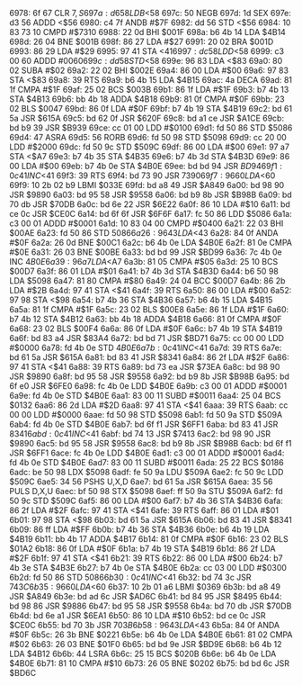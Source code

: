 6978: 6f 67        CLR    $7,S
697a: d6 58        LDB    <$58
697c: 50           NEGB
697d: 1d           SEX
697e: d3 56        ADDD   <$56
6980: c4 7f        ANDB   #$7F
6982: dd 56        STD    <$56
6984: 10 83 73 10  CMPD   #$7310
6988: 22 0d        BHI    $001F
698a: b6 4b 14     LDA    $4B14
698d: 26 04        BNE    $001B
698f: 86 27        LDA    #$27
6991: 20 02        BRA    $001D
6993: 86 29        LDA    #$29
6995: 97 41        STA    <$41
6997: dc 58        LDD    <$58
6999: c3 00 60     ADDD   #$0060
699c: dd 58        STD    <$58
699e: 96 83        LDA    <$83
69a0: 80 02        SUBA   #$02
69a2: 22 02        BHI    $002E
69a4: 86 00        LDA    #$00
69a6: 97 83        STA    <$83
69a8: 39           RTS
69a9: b6 4b 15     LDA    $4B15
69ac: 4a           DECA
69ad: 81 1f        CMPA   #$1F
69af: 25 02        BCS    $003B
69b1: 86 1f        LDA    #$1F
69b3: b7 4b 13     STA    $4B13
69b6: bb 4b 18     ADDA   $4B18
69b9: 81 0f        CMPA   #$0F
69bb: 23 02        BLS    $0047
69bd: 86 0f        LDA    #$0F
69bf: b7 4b 19     STA    $4B19
69c2: bd 61 5a     JSR    $615A
69c5: bd 62 0f     JSR    $620F
69c8: bd a1 ce     JSR    $A1CE
69cb: bd b9 39     JSR    $B939
69ce: cc 01 00     LDD    #$0100
69d1: fd 50 86     STD    $5086
69d4: 47           ASRA
69d5: 56           RORB
69d6: fd 50 98     STD    $5098
69d9: cc 20 00     LDD    #$2000
69dc: fd 50 9c     STD    $509C
69df: 86 00        LDA    #$00
69e1: 97 a7        STA    <$A7
69e3: b7 4b 35     STA    $4B35
69e6: b7 4b 3d     STA    $4B3D
69e9: 86 00        LDA    #$00
69eb: b7 4b 0e     STA    $4B0E
69ee: bd bd 94     JSR    $BD94
69f1: 0c 41        INC    <$41
69f3: 39           RTS
69f4: bd 73 90     JSR    $7390
69f7: 96 60        LDA    <$60
69f9: 10 2b 02 b9  LBMI   $033E
69fd: bd a8 49     JSR    $A849
6a00: bd 98 90     JSR    $9890
6a03: bd 95 58     JSR    $9558
6a06: bd b9 8b     JSR    $B98B
6a09: bd 70 db     JSR    $70DB
6a0c: bd 6e 22     JSR    $6E22
6a0f: 86 10        LDA    #$10
6a11: bd ce 0c     JSR    $CE0C
6a14: bd 6f 6f     JSR    $6F6F
6a17: fc 50 86     LDD    $5086
6a1a: c3 00 01     ADDD   #$0001
6a1d: 10 83 04 00  CMPD   #$0400
6a21: 22 03        BHI    $00AE
6a23: fd 50 86     STD    $5086
6a26: 96 43        LDA    <$43
6a28: 84 0f        ANDA   #$0F
6a2a: 26 0d        BNE    $00C1
6a2c: b6 4b 0e     LDA    $4B0E
6a2f: 81 0e        CMPA   #$0E
6a31: 26 03        BNE    $00BE
6a33: bd bd 99     JSR    $BD99
6a36: 7c 4b 0e     INC    $4B0E
6a39: 96 a7        LDA    <$A7
6a3b: 81 05        CMPA   #$05
6a3d: 25 10        BCS    $00D7
6a3f: 86 01        LDA    #$01
6a41: b7 4b 3d     STA    $4B3D
6a44: b6 50 98     LDA    $5098
6a47: 81 80        CMPA   #$80
6a49: 24 04        BCC    $00D7
6a4b: 86 2b        LDA    #$2B
6a4d: 97 41        STA    <$41
6a4f: 39           RTS
6a50: 86 00        LDA    #$00
6a52: 97 98        STA    <$98
6a54: b7 4b 36     STA    $4B36
6a57: b6 4b 15     LDA    $4B15
6a5a: 81 1f        CMPA   #$1F
6a5c: 23 02        BLS    $00E8
6a5e: 86 1f        LDA    #$1F
6a60: b7 4b 12     STA    $4B12
6a63: bb 4b 18     ADDA   $4B18
6a66: 81 0f        CMPA   #$0F
6a68: 23 02        BLS    $00F4
6a6a: 86 0f        LDA    #$0F
6a6c: b7 4b 19     STA    $4B19
6a6f: bd 83 a4     JSR    $83A4
6a72: bd bd 71     JSR    $BD71
6a75: cc 00 00     LDD    #$0000
6a78: fd 4b 0e     STD    $4B0E
6a7b: 0c 41        INC    <$41
6a7d: 39           RTS
6a7e: bd 61 5a     JSR    $615A
6a81: bd 83 41     JSR    $8341
6a84: 86 2f        LDA    #$2F
6a86: 97 41        STA    <$41
6a88: 39           RTS
6a89: bd 73 ea     JSR    $73EA
6a8c: bd 98 90     JSR    $9890
6a8f: bd 95 58     JSR    $9558
6a92: bd b9 8b     JSR    $B98B
6a95: bd 6f e0     JSR    $6FE0
6a98: fc 4b 0e     LDD    $4B0E
6a9b: c3 00 01     ADDD   #$0001
6a9e: fd 4b 0e     STD    $4B0E
6aa1: 83 00 11     SUBD   #$0011
6aa4: 25 04        BCS    $0132
6aa6: 86 2d        LDA    #$2D
6aa8: 97 41        STA    <$41
6aaa: 39           RTS
6aab: cc 00 00     LDD    #$0000
6aae: fd 50 98     STD    $5098
6ab1: fd 50 9a     STD    $509A
6ab4: fd 4b 0e     STD    $4B0E
6ab7: bd 6f f1     JSR    $6FF1
6aba: bd 83 41     JSR    $8341
6abd: 0c 41        INC    <$41
6abf: bd 74 13     JSR    $7413
6ac2: bd 98 90     JSR    $9890
6ac5: bd 95 58     JSR    $9558
6ac8: bd b9 8b     JSR    $B98B
6acb: bd 6f f1     JSR    $6FF1
6ace: fc 4b 0e     LDD    $4B0E
6ad1: c3 00 01     ADDD   #$0001
6ad4: fd 4b 0e     STD    $4B0E
6ad7: 83 00 11     SUBD   #$0011
6ada: 25 22        BCS    $0186
6adc: be 50 98     LDX    $5098
6adf: fe 50 9a     LDU    $509A
6ae2: fc 50 9c     LDD    $509C
6ae5: 34 56        PSHS   U,X,D
6ae7: bd 61 5a     JSR    $615A
6aea: 35 56        PULS   D,X,U
6aec: bf 50 98     STX    $5098
6aef: ff 50 9a     STU    $509A
6af2: fd 50 9c     STD    $509C
6af5: 86 00        LDA    #$00
6af7: b7 4b 36     STA    $4B36
6afa: 86 2f        LDA    #$2F
6afc: 97 41        STA    <$41
6afe: 39           RTS
6aff: 86 01        LDA    #$01
6b01: 97 98        STA    <$98
6b03: bd 61 5a     JSR    $615A
6b06: bd 83 41     JSR    $8341
6b09: 86 ff        LDA    #$FF
6b0b: b7 4b 36     STA    $4B36
6b0e: b6 4b 19     LDA    $4B19
6b11: bb 4b 17     ADDA   $4B17
6b14: 81 0f        CMPA   #$0F
6b16: 23 02        BLS    $01A2
6b18: 86 0f        LDA    #$0F
6b1a: b7 4b 19     STA    $4B19
6b1d: 86 2f        LDA    #$2F
6b1f: 97 41        STA    <$41
6b21: 39           RTS
6b22: 86 00        LDA    #$00
6b24: b7 4b 3e     STA    $4B3E
6b27: b7 4b 0e     STA    $4B0E
6b2a: cc 03 00     LDD    #$0300
6b2d: fd 50 86     STD    $5086
6b30: 0c 41        INC    <$41
6b32: bd 74 3c     JSR    $743C
6b35: 96 60        LDA    <$60
6b37: 10 2b 01 a6  LBMI   $0369
6b3b: bd a8 49     JSR    $A849
6b3e: bd ad 6c     JSR    $AD6C
6b41: bd 84 95     JSR    $8495
6b44: bd 98 86     JSR    $9886
6b47: bd 95 58     JSR    $9558
6b4a: bd 70 db     JSR    $70DB
6b4d: bd 6e a1     JSR    $6EA1
6b50: 86 10        LDA    #$10
6b52: bd ce 0c     JSR    $CE0C
6b55: bd 70 3b     JSR    $703B
6b58: 96 43        LDA    <$43
6b5a: 84 0f        ANDA   #$0F
6b5c: 26 3b        BNE    $0221
6b5e: b6 4b 0e     LDA    $4B0E
6b61: 81 02        CMPA   #$02
6b63: 26 03        BNE    $01F0
6b65: bd bd 9e     JSR    $BD9E
6b68: b6 4b 12     LDA    $4B12
6b6b: 44           LSRA
6b6c: 25 15        BCS    $020B
6b6e: b6 4b 0e     LDA    $4B0E
6b71: 81 10        CMPA   #$10
6b73: 26 05        BNE    $0202
6b75: bd bd 6c     JSR    $BD6C
